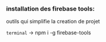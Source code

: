 ### installation des firebase tools:

outils qui simplifie la creation de projet

`terminal` -> npm i -g firebase-tools

